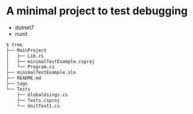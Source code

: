 # A minimal project to test debugging

- dotnet7
- nunit

```sh
$ tree
├── MainProject
│   ├── Lib.cs
│   ├── minimalTestExample.csproj
│   └── Program.cs
├── minimalTestExample.sln
├── README.md
├── tags
└── Tests
    ├── GlobalUsings.cs
    ├── Tests.csproj
    └── UnitTest1.cs
```
